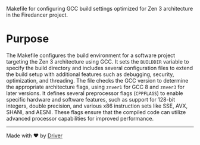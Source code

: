 <!--------------------------------------------------------------------------------->
<!-- IMPORTANT: This file is auto-generated by Driver (https://driver.ai). -------->
<!-- Manual edits may be overwritten on future commits. --------------------------->
<!--------------------------------------------------------------------------------->

Makefile for configuring GCC build settings optimized for Zen 3 architecture in the Firedancer project.

# Purpose
The Makefile configures the build environment for a software project targeting the Zen 3 architecture using GCC. It sets the `BUILDDIR` variable to specify the build directory and includes several configuration files to extend the build setup with additional features such as debugging, security, optimization, and threading. The file checks the GCC version to determine the appropriate architecture flags, using `znver1` for GCC 8 and `znver3` for later versions. It defines several preprocessor flags (`CPPFLAGS`) to enable specific hardware and software features, such as support for 128-bit integers, double precision, and various x86 instruction sets like SSE, AVX, SHANI, and AESNI. These flags ensure that the compiled code can utilize advanced processor capabilities for improved performance.

---
Made with ❤️ by [Driver](https://www.driver.ai/)